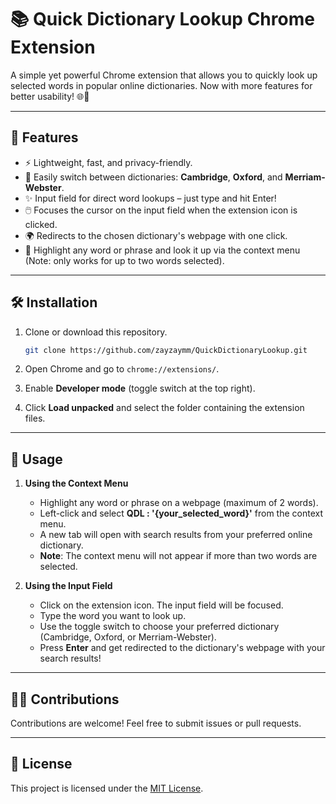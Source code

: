 # 📚 **Quick Dictionary Lookup Chrome Extension**  

A simple yet powerful Chrome extension that allows you to quickly look up selected words in popular online dictionaries. Now with more features for better usability! 🌐📖

---

## 🎯 **Features**  

- ⚡ Lightweight, fast, and privacy-friendly.  
- 🔄 Easily switch between dictionaries: **Cambridge**, **Oxford**, and **Merriam-Webster**.  
- ✨ Input field for direct word lookups – just type and hit Enter!  
- 🖱️ Focuses the cursor on the input field when the extension icon is clicked.  
- 🌍 Redirects to the chosen dictionary's webpage with one click.  
- 📑 Highlight any word or phrase and look it up via the context menu (Note: only works for up to two words selected).

---

## 🛠 **Installation**  

1. Clone or download this repository.  
   ```bash
   git clone https://github.com/zayzaymm/QuickDictionaryLookup.git
   ```  

2. Open Chrome and go to `chrome://extensions/`.  
3. Enable **Developer mode** (toggle switch at the top right).  
4. Click **Load unpacked** and select the folder containing the extension files.  

---

## 🚀 **Usage**  

1. **Using the Context Menu**  
   - Highlight any word or phrase on a webpage (maximum of 2 words).  
   - Left-click and select **QDL : '{your_selected_word}'** from the context menu.  
   - A new tab will open with search results from your preferred online dictionary.  
   - **Note**: The context menu will not appear if more than two words are selected.

2. **Using the Input Field**  
   - Click on the extension icon. The input field will be focused.  
   - Type the word you want to look up.  
   - Use the toggle switch to choose your preferred dictionary (Cambridge, Oxford, or Merriam-Webster).  
   - Press **Enter** and get redirected to the dictionary's webpage with your search results!  

---

## 🧑‍💻 **Contributions**  

Contributions are welcome! Feel free to submit issues or pull requests.  

---

## 📜 **License**  

This project is licensed under the [MIT License](LICENSE).  
